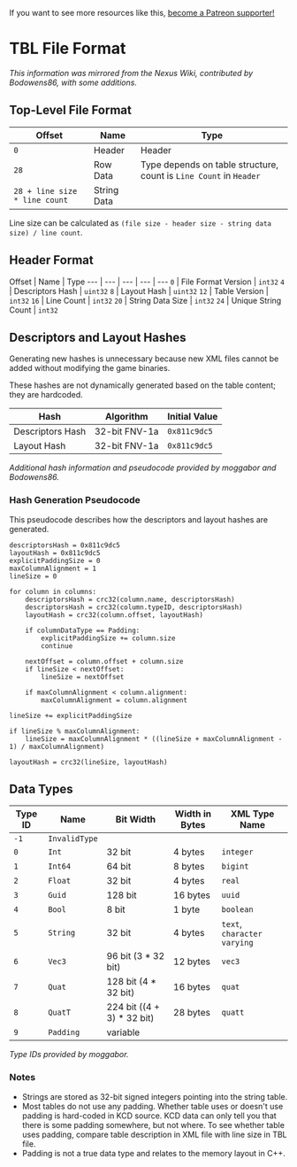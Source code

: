 <!-- TITLE: TBL File Format -->

If you want to see more resources like this, [become a Patreon supporter!](https://www.patreon.com/fireundubh) 

# TBL File Format
_This information was mirrored from the Nexus Wiki, contributed by Bodowens86, with some additions._

## Top-Level File Format

Offset | Name | Type
--- | --- | ---
`0` | Header | Header
`28` | Row Data | Type depends on table structure, count is `Line Count` in `Header`
`28 + line size * line count` | String Data |

Line size can be calculated as `(file size - header size - string data size) / line count`.

## Header Format

Offset | Name | Type
--- | --- | --- | --- | ---
`0` | File Format Version | `int32`
`4` | Descriptors Hash | `uint32`
`8` | Layout Hash | `uint32`
`12` | Table Version | `int32`
`16` | Line Count | `int32`
`20` | String Data Size | `int32`
`24` | Unique String Count | `int32`

## Descriptors and Layout Hashes

Generating new hashes is unnecessary because new XML files cannot be added without modifying the game binaries.

These hashes are not dynamically generated based on the table content; they are hardcoded.

Hash | Algorithm | Initial Value
--- | --- | ---
Descriptors Hash | 32-bit FNV-1a | `0x811c9dc5`
Layout Hash | 32-bit FNV-1a | `0x811c9dc5`

_Additional hash information and pseudocode provided by moggabor and Bodowens86._

### Hash Generation Pseudocode

This pseudocode describes how the descriptors and layout hashes are generated.

```text
descriptorsHash = 0x811c9dc5
layoutHash = 0x811c9dc5
explicitPaddingSize = 0
maxColumnAlignment = 1
lineSize = 0

for column in columns:
	descriptorsHash = crc32(column.name, descriptorsHash)
	descriptorsHash = crc32(column.typeID, descriptorsHash)
	layoutHash = crc32(column.offset, layoutHash)

	if columnDataType == Padding:
		explicitPaddingSize += column.size
		continue

	nextOffset = column.offset + column.size
	if lineSize < nextOffset:
		lineSize = nextOffset

	if maxColumnAlignment < column.alignment:
		maxColumnAlignment = column.alignment

lineSize += explicitPaddingSize

if lineSize % maxColumnAlignment:
	lineSize = maxColumnAlignment * ((lineSize + maxColumnAlignment - 1) / maxColumnAlignment)

layoutHash = crc32(lineSize, layoutHash)
```

## Data Types

Type ID | Name | Bit Width | Width in Bytes | XML Type Name
--- | --- | --- | --- | ---
`-1` | `InvalidType` | |
`0` | `Int` | 32 bit | 4 bytes | `integer`
`1` | `Int64` | 64 bit | 8 bytes | `bigint`
`2` | `Float` | 32 bit | 4 bytes | `real`
`3` | `Guid` | 128 bit | 16 bytes | `uuid`
`4` | `Bool` | 8 bit | 1 byte | `boolean`
`5` | `String` | 32 bit | 4 bytes | `text`, `character varying`
`6` | `Vec3` | 96 bit (3 * 32 bit) | 12 bytes | `vec3`
`7` | `Quat` | 128 bit (4 * 32 bit) | 16 bytes | `quat`
`8` | `QuatT` | 224 bit ((4 + 3) * 32 bit) | 28 bytes | `quatt`
`9` | `Padding` | variable | |

_Type IDs provided by moggabor._

### Notes

* Strings are stored as 32-bit signed integers pointing into the string table.
* Most tables do not use any padding. Whether table uses or doesn't use padding is hard-coded in KCD source. KCD data can only tell you that there is some padding somewhere, but not where. To see whether table uses padding, compare table description in XML file with line size in TBL file.
* Padding is not a true data type and relates to the memory layout in C++.